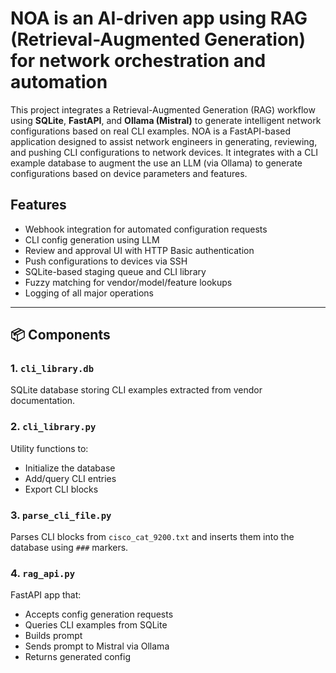 # NOA is an AI-driven app using RAG (Retrieval-Augmented Generation) for network orchestration and automation

This project integrates a Retrieval-Augmented Generation (RAG) workflow using **SQLite**, **FastAPI**, and **Ollama (Mistral)** to generate intelligent network configurations based on real CLI examples.
NOA is a FastAPI-based application designed to assist network engineers in generating, reviewing, and pushing CLI configurations to network devices. It integrates with a CLI example database to augment the use an LLM (via Ollama) to generate configurations based on device parameters and features.

## Features

- Webhook integration for automated configuration requests
- CLI config generation using LLM
- Review and approval UI with HTTP Basic authentication
- Push configurations to devices via SSH
- SQLite-based staging queue and CLI library
- Fuzzy matching for vendor/model/feature lookups
- Logging of all major operations

---

## 📦 Components

### 1. `cli_library.db`
SQLite database storing CLI examples extracted from vendor documentation.

### 2. `cli_library.py`
Utility functions to:
- Initialize the database
- Add/query CLI entries
- Export CLI blocks

### 3. `parse_cli_file.py`
Parses CLI blocks from `cisco_cat_9200.txt` and inserts them into the database using `###` markers.

### 4. `rag_api.py`
FastAPI app that:
- Accepts config generation requests
- Queries CLI examples from SQLite
- Builds prompt
- Sends prompt to Mistral via Ollama
- Returns generated config

